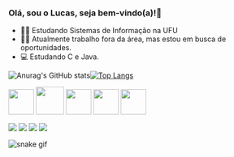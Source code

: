 ### Olá, sou o Lucas, seja bem-vindo(a)!👋


- 👨‍💻 Estudando Sistemas de Informação na UFU
- 👨‍🏭 Atualmente trabalho fora da área, mas estou em busca de oportunidades.
- 💻 Estudando C e Java.

![Anurag's GitHub stats](https://github-readme-stats.vercel.app/api?username=aflucasgabriel&show_icons=true&theme=github_dark)[![Top Langs](https://github-readme-stats.vercel.app/api/top-langs/?username=aflucasgabriel&hide_progress=false&theme=github_dark)](https://github.com/anuraghazra/github-readme-stats)




<img width = "50" height="50" src="https://cdn.jsdelivr.net/gh/devicons/devicon/icons/c/c-original.svg" />   <img width = "55" height="55" src="https://cdn.jsdelivr.net/gh/devicons/devicon/icons/java/java-original-wordmark.svg" />   <img width = "50" height="50" src="https://cdn.jsdelivr.net/gh/devicons/devicon/icons/haskell/haskell-original.svg" />   <img width = "50" height="50" src="https://cdn.jsdelivr.net/gh/devicons/devicon/icons/javascript/javascript-original.svg" />   <img width = "50" height="50" src="https://cdn.jsdelivr.net/gh/devicons/devicon/icons/kotlin/kotlin-original.svg" />
          
            

<div>

<a href = "https://www.instagram.com/_iamlucxs/" target="_blank"><img src = "https://img.shields.io/badge/Instagram-E4405F?style=for-the-badge&logo=instagram&logoColor=white" target = "_blank"></a> <a href = "https://www.linkedin.com/in/aflucasgabriel/" target="_blank"><img src = "https://img.shields.io/badge/LinkedIn-0077B5?style=for-the-badge&logo=linkedin&logoColor=white" target = "_blank"></a> <a href = "https://discord.gg/japadev" target="_blank"><img src = "https://img.shields.io/badge/Discord-7289DA?style=for-the-badge&logo=discord&logoColor=white" target = "_blank"></a> <a href = "mailto:lucasgabriel.1234@hotmail.com" target="_blank"><img src = "https://img.shields.io/badge/Microsoft_Outlook-0078D4?style=for-the-badge&logo=microsoft-outlook&logoColor=white" target = "_blank"></a>

</div>

![snake gif](https://github.com/aflucasgabriel/aflucasgabriel/blob/output/github-contribution-grid-snake.svg)
          
          
                 
  
